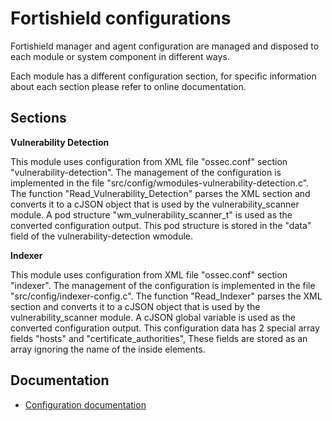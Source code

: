 # Fortishield configurations

Fortishield manager and agent configuration are managed and disposed to each module or system component in different ways.

Each module has a different configuration section, for specific information about each section please refer to online documentation.

## Sections

**Vulnerability Detection**

This module uses configuration from XML file "ossec.conf" section "vulnerability-detection".
The management of the configuration is implemented in the file "src/config/wmodules-vulnerability-detection.c".
The function "Read_Vulnerability_Detection" parses the XML section and converts it to a cJSON object that is used by the vulnerability_scanner module. A pod structure "wm_vulnerability_scanner_t" is used as the converted configuration output.
This pod structure is stored in the "data" field of the vulnerability-detection wmodule.

**Indexer**

This module uses configuration from XML file "ossec.conf" section "indexer".
The management of the configuration is implemented in the file "src/config/indexer-config.c".
The function "Read_Indexer" parses the XML section and converts it to a cJSON object that is used by the vulnerability_scanner module. A cJSON global variable is used as the converted configuration output.
This configuration data has 2 special array fields "hosts" and "certificate_authorities", These fields are stored as an array ignoring the name of the inside elements.

## Documentation

* [Configuration documentation](https://documentation.fortishield.github.io/current/user-manual/reference/ossec-conf/index.html)